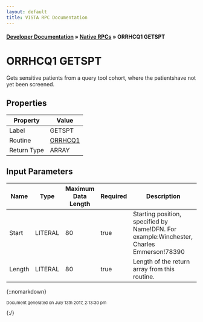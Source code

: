 ```yaml
---
layout: default
title: VISTA RPC Documentation
---
```


#### [Developer Documentation](../index) &#187; [Native RPCs](TableOfContents) &#187; ORRHCQ1 GETSPT<br/>
# ORRHCQ1 GETSPT

Gets sensitive patients from a query tool cohort, where the patientshave not yet been screened.

## Properties

Property | Value
--- | ---
Label | GETSPT
Routine | [ORRHCQ1](http://code.osehra.org/dox/Routine_ORRHCQ1_source.html)
Return Type | ARRAY


## Input Parameters

Name | Type | Maximum Data Length | Required | Description
--- | --- | --- | --- | ---
Start | LITERAL | 80 | true | Starting position, specified by Name!DFN.  For example:Winchester, Charles Emmerson!78390
Length | LITERAL | 80 | true | Length of the return array from this routine.



{::nomarkdown} <br/><p style="font-size: 11px">Document generated on July 13th 2017, 2:13:30 pm</p>{:/}
